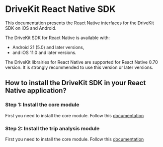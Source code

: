 # DriveKit React Native SDK

This documentation presents the React Native interfaces for the DriveKit SDK on iOS and Android.

The DriveKit SDK for React Native is available with:
- Android 21 (5.0) and later versions, 
- and iOS 11.0 and later versions.

The DriveKit librairies for React Native are supported for React Native 0.70 version. 
It is strongly recommended to use this version or later versions.

## How to install the DriveKit SDK in your React Native application?

### Step 1: Install the core module

First you need to install the core module. Follow this [documentation](./packages//core/README.md)

### Step 2: Install the trip analysis module

First you need to install the core module. Follow this [documentation](./packages//trip-analysis/README.md)
